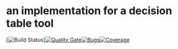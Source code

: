# an implementation for a decision table tool

[![Build Status](https://travis-ci.org/uniqueck/cobo-decision-table.svg?branch=develop)][![Quality Gate](https://sonarcloud.io/api/project_badges/measure?project=org.cobo.dt%3Acobo-decision-table-parent%3Adevelop&metric=alert_status)](https://sonarcloud.io/api/project_badges/measure?project=org.cobo.dt%3Acobo-decision-table-parent%3Adevelop&metric=alert_status)[![Bugs](https://sonarcloud.io/api/project_badges/measure?project=org.cobo.dt%3Acobo-decision-table-parent%3Adevelop&metric=bugs)](https://sonarcloud.io/api/project_badges/measure?project=org.cobo.dt%3Acobo-decision-table-parent%3Adevelop&metric=bugs)[![Coverage](https://sonarcloud.io/api/project_badges/measure?project=org.cobo.dt%3Acobo-decision-table-parent%3Adevelop&metric=coverage)](https://sonarcloud.io/api/project_badges/measure?project=org.cobo.dt%3Acobo-decision-table-parent%3Adevelop&metric=coverage)


